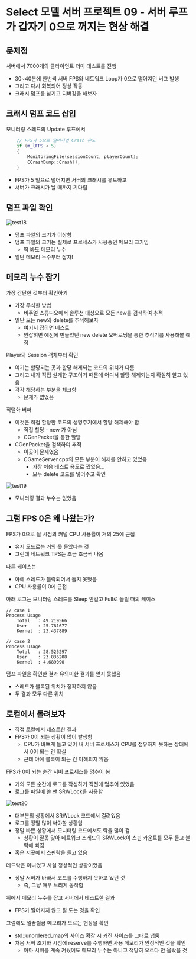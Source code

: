 # Select 모델 서버 프로젝트 09 - 서버 루프가 갑자기 0으로 꺼지는 현상 해결
## 문제점
서버에서 7000개의 클라이언트 더미 테스트를 진행
* 30~40분에 한번씩 서버 FPS와 네트워크 Loop가 0으로 떨어지던 버그 발생
* 그리고 다시 회복되어 정상 작동
* 크래시 덤프를 남기고 디버깅을 해보자

## 크래시 덤프 코드 삽입
모니터링 스레드의 Update 루프에서
~~~Cpp
	// FPS가 5으로 떨어지면 Crash 유도
	if (m_lFPS < 5)
	{
		MonitoringFile(sessionCount, playerCount);
		CCrashDump::Crash();
	}
~~~
* FPS가 5 밑으로 떨어지면 서버의 크래시를 유도하고
* 서버가 크래시가 날 때까지 기다림

## 덤프 파일 확인
![test18](https://github.com/user-attachments/assets/ed1ad41a-6c61-4391-bec3-d8edc1d97f7f)
* 덤프 파일의 크기가 이상함
* 덤프 파일의 크기는 실제로 프로세스가 사용중인 메모리 크기임
  * 딱 봐도 메모리 누수
* 일단 메모리 누수부터 잡자!

## 메모리 누수 잡기
가장 간단한 것부터 확인하기
* 가장 무식한 방법
  * 비주얼 스튜디오에서 솔루션 대상으로 모든 new를 검색하여 추적
* 일단 모든 new와 delete를 추적해보자
  * 여기서 잡히면 베스트
  * 안잡히면 예전에 만들었던 new delete 오버로딩을 통한 추적기를 사용해볼 예정

Player와 Session 객체부터 확인
* 여기는 할당되는 곳과 할당 해제되는 코드의 위치가 다름
* 그리고 내가 직접 설계한 구조이기 때문에 어디서 할당 해제되는지 확실히 알고 있음
* 각각 해당하는 부분을 체크함
  * 문제가 없었음

직렬화 버퍼
* 이것은 직접 할당한 코드의 생명주기에서 할당 해제해야 함
  * 직접 할당 - new 가 아님
  * CGenPacket을 통한 할당
* CGenPacket을 검색하여 추적
  * 이곳이 문제였음
  * CGameServer.cpp의 모든 부분이 해제를 안하고 있었음
    * 가장 처음 테스트 용도로 짰었음...
    * 모두 delete 코드를 넣어주고 확인

![test19](https://github.com/user-attachments/assets/da228d6f-c99d-45bc-942e-b512acf17ec1)
* 모니터링 결과 누수는 없었음

## 그럼 FPS 0은 왜 나왔는가?
FPS가 0으로 될 시점의 커널 CPU 사용률이 거의 25에 근접
* 유저 모드로는 거의 못 돌았다는 것
* 그런데 네트워크 TPS는 조금 조금씩 나옴

다른 케이스는
* 아예 스레드가 블락되어서 돌지 못했음
* CPU 사용률이 0에 근접

아래 로그는 모니터링 스레드를 Sleep 안걸고 Full로 돌릴 때의 케이스
~~~
// case 1
Process Usage
 	Total 	: 49.219566
 	User 	: 25.781677
 	Kernel 	: 23.437889

// case 2
Process Usage
 	Total 	: 28.525297
 	User 	: 23.836208
 	Kernel 	: 4.689090
~~~

덤프 파일을 확인한 결과 유의미한 결과를 얻지 못했음
* 스레드가 블록된 위치가 정확하지 않음
* 두 결과 모두 다른 위치

## 로컬에서 돌려보자
* 직접 로컬에서 테스트한 결과
* FPS가 0이 되는 상황이 많이 발생함
  * CPU가 바쁘게 돌고 있어 내 서버 프로세스가 CPU를 점유하지 못하는 상태에서 0이 되는 건 확실
  * 근데 아예 블록이 되는 건 이해되지 않음

FPS가 0이 되는 순간 서버 프로세스를 멈추어 봄
* 거의 모든 순간에 로그를 작성하기 직전에 멈추어 있었음
* 로그를 파일에 쓸 땐 SRWLock을 사용함

![test20](https://github.com/user-attachments/assets/e139898b-dabe-4938-a038-a4c550bc226c)
* 대부분의 상황에서 SRWLock 코드에서 걸려있음
* 로그를 정말 많이 써야할 상황임
* 정말 바쁜 상황에서 모니터링 코드에서도 락을 많이 검
  * 상황이 잘못 맞아 네트워크 스레드의 SRWLock이 스핀 카운트를 모두 돌고 블락에 빠짐
* 혹은 저곳에서 스핀락을 돌고 있음

데드락은 아니었고 사실 정상적인 상황이었음
* 정말 서버가 바빠서 코드를 수행하지 못하고 있던 것
  * 즉, 그냥 매우 느리게 동작함

위에서 메모리 누수를 잡고 서버에서 테스트한 결과
* FPS가 떨어지지 않고 잘 도는 것을 확인

그럼에도 찔끔찔끔 메모리가 오르는 현상을 확인
* std::unordered_map의 사이즈 확장 시 커진 사이즈를 그대로 냅둠
* 처음 서버 초기화 시점에 reserve를 수행하면 사용 메모리가 안정적인 것을 확인
  * 아마 서버를 계속 켜뒀어도 메모리 누수는 아니고 적당히 오르다 안 올랐을 것